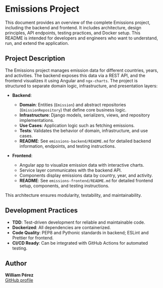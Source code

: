 # Emissions Project

This document provides an overview of the complete Emissions project, including the backend and frontend. It includes architecture, design principles, API endpoints, testing practices, and Docker setup. This README is intended for developers and engineers who want to understand, run, and extend the application.

## Project Description

The Emissions project manages emission data for different countries, years, and activities. The backend exposes this data via a REST API, and the frontend visualizes it using Angular and `ngx-charts`. The project is structured to separate domain logic, infrastructure, and presentation layers:

* **Backend**:

  * **Domain**: Entities (`Emission`) and abstract repositories (`EmissionRepository`) that define core business logic.
  * **Infrastructure**: Django models, serializers, views, and repository implementations.
  * **Use Cases**: Application logic such as fetching emissions.
  * **Tests**: Validates the behavior of domain, infrastructure, and use cases.
  * **README**: See `emissions-backend/README.md` for detailed backend information, endpoints, and testing instructions.

* **Frontend**:

  * Angular app to visualize emission data with interactive charts.
  * Service layer communicates with the backend API.
  * Components display emissions data by country, year, and activity.
  * **README**: See `emissions-frontend/README.md` for detailed frontend setup, components, and testing instructions.

This architecture ensures modularity, testability, and maintainability.

## Development Practices

* **TDD**: Test-driven development for reliable and maintainable code.
* **Dockerized**: All dependencies are containerized.
* **Code Quality**: PEP8 and Pythonic standards in backend; ESLint and Prettier for frontend.
* **CI/CD Ready**: Can be integrated with GitHub Actions for automated testing.

## Author

**William Pérez**  
[GitHub profile](https://github.com/WilliamPerezBeltran)
